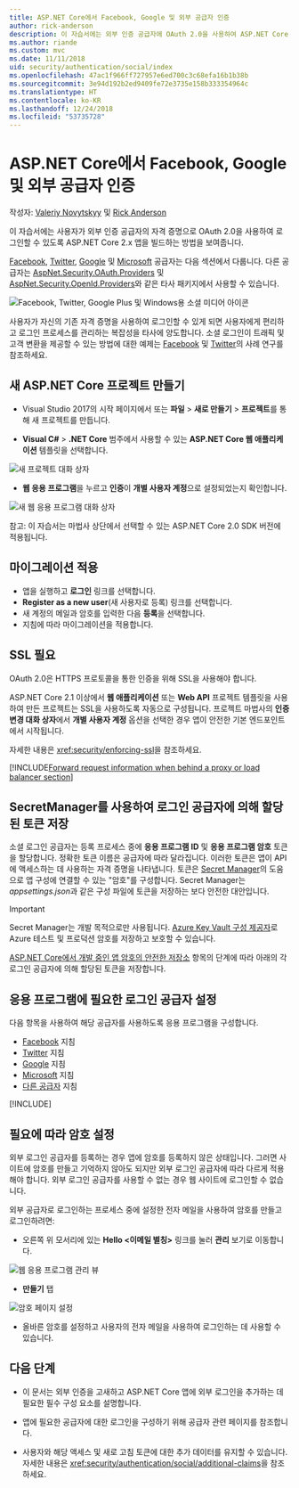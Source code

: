 ```yaml
---
title: ASP.NET Core에서 Facebook, Google 및 외부 공급자 인증
author: rick-anderson
description: 이 자습서에는 외부 인증 공급자에 OAuth 2.0을 사용하여 ASP.NET Core 2.x 앱을 빌드하는 방법을 보여줍니다.
ms.author: riande
ms.custom: mvc
ms.date: 11/11/2018
uid: security/authentication/social/index
ms.openlocfilehash: 47ac1f966ff727957e6ed700c3c68efa16b1b38b
ms.sourcegitcommit: 3e94d192b2ed9409fe72e3735e158b333354964c
ms.translationtype: HT
ms.contentlocale: ko-KR
ms.lasthandoff: 12/24/2018
ms.locfileid: "53735728"
---
```

# <a name="facebook-google-and-external-provider-authentication-in-aspnet-core"></a>ASP.NET Core에서 Facebook, Google 및 외부 공급자 인증

작성자: [Valeriy Novytskyy](https://github.com/01binary) 및 [Rick Anderson](https://twitter.com/RickAndMSFT)

이 자습서에는 사용자가 외부 인증 공급자의 자격 증명으로 OAuth 2.0을 사용하여 로그인할 수 있도록 ASP.NET Core 2.x 앱을 빌드하는 방법을 보여줍니다.

[Facebook](xref:security/authentication/facebook-logins), [Twitter](xref:security/authentication/twitter-logins), [Google](xref:security/authentication/google-logins) 및 [Microsoft](xref:security/authentication/microsoft-logins) 공급자는 다음 섹션에서 다룹니다. 다른 공급자는 [AspNet.Security.OAuth.Providers](https://github.com/aspnet-contrib/AspNet.Security.OAuth.Providers) 및 [AspNet.Security.OpenId.Providers](https://github.com/aspnet-contrib/AspNet.Security.OpenId.Providers)와 같은 타사 패키지에서 사용할 수 있습니다.

![Facebook, Twitter, Google Plus 및 Windows용 소셜 미디어 아이콘](index/_static/social.png)

사용자가 자신의 기존 자격 증명을 사용하여 로그인할 수 있게 되면 사용자에게 편리하고 로그인 프로세스를 관리하는 복잡성을 타사에 양도합니다. 소셜 로그인이 트래픽 및 고객 변환을 제공할 수 있는 방법에 대한 예제는 [Facebook](https://www.facebook.com/unsupportedbrowser) 및 [Twitter](https://dev.twitter.com/resources/case-studies)의 사례 연구를 참조하세요.

## <a name="create-a-new-aspnet-core-project"></a>새 ASP.NET Core 프로젝트 만들기

* Visual Studio 2017의 시작 페이지에서 또는 **파일** > **새로 만들기** > **프로젝트**를 통해 새 프로젝트를 만듭니다.

* **Visual C#** > **.NET Core** 범주에서 사용할 수 있는 **ASP.NET Core 웹 애플리케이션** 템플릿을 선택합니다.

![새 프로젝트 대화 상자](index/_static/new-project.png)

* **웹 응용 프로그램**을 누르고 **인증**이 **개별 사용자 계정**으로 설정되었는지 확인합니다.

![새 웹 응용 프로그램 대화 상자](index/_static/select-project.png)

참고: 이 자습서는 마법사 상단에서 선택할 수 있는 ASP.NET Core 2.0 SDK 버전에 적용됩니다.

## <a name="apply-migrations"></a>마이그레이션 적용

* 앱을 실행하고 **로그인** 링크를 선택합니다.
* **Register as a new user**(새 사용자로 등록) 링크를 선택합니다.
* 새 계정의 메일과 암호를 입력한 다음 **등록**을 선택합니다.
* 지침에 따라 마이그레이션을 적용합니다.

## <a name="require-ssl"></a>SSL 필요

OAuth 2.0은 HTTPS 프로토콜을 통한 인증을 위해 SSL을 사용해야 합니다.

ASP.NET Core 2.1 이상에서 **웹 애플리케이션** 또는 **Web API** 프로젝트 템플릿을 사용하여 만든 프로젝트는 SSL을 사용하도록 자동으로 구성됩니다. 프로젝트 마법사의 **인증 변경 대화 상자**에서 **개별 사용자 계정** 옵션을 선택한 경우 앱이 안전한 기본 엔드포인트에서 시작됩니다.

자세한 내용은 <xref:security/enforcing-ssl>을 참조하세요.

[!INCLUDE[Forward request information when behind a proxy or load balancer section](includes/forwarded-headers-middleware.md)]

## <a name="use-secretmanager-to-store-tokens-assigned-by-login-providers"></a>SecretManager를 사용하여 로그인 공급자에 의해 할당된 토큰 저장

소셜 로그인 공급자는 등록 프로세스 중에 **응용 프로그램 ID** 및 **응용 프로그램 암호** 토큰을 할당합니다. 정확한 토큰 이름은 공급자에 따라 달라집니다. 이러한 토큰은 앱이 API에 액세스하는 데 사용하는 자격 증명을 나타냅니다. 토큰은 [Secret Manager](xref:security/app-secrets#secret-manager)의 도움으로 앱 구성에 연결할 수 있는 "암호"를 구성합니다. Secret Manager는 *appsettings.json*과 같은 구성 파일에 토큰을 저장하는 보다 안전한 대안입니다.

> [!IMPORTANT]
> Secret Manager는 개발 목적으로만 사용됩니다. [Azure Key Vault 구성 제공자](xref:security/key-vault-configuration)로 Azure 테스트 및 프로덕션 암호를 저장하고 보호할 수 있습니다.

[ASP.NET Core에서 개발 중인 앱 암호의 안전한 저장소](xref:security/app-secrets) 항목의 단계에 따라 아래의 각 로그인 공급자에 의해 할당된 토큰을 저장합니다.

## <a name="setup-login-providers-required-by-your-application"></a>응용 프로그램에 필요한 로그인 공급자 설정

다음 항목을 사용하여 해당 공급자를 사용하도록 응용 프로그램을 구성합니다.

* [Facebook](xref:security/authentication/facebook-logins) 지침
* [Twitter](xref:security/authentication/twitter-logins) 지침
* [Google](xref:security/authentication/google-logins) 지침
* [Microsoft](xref:security/authentication/microsoft-logins) 지침
* [다른 공급자](xref:security/authentication/otherlogins) 지침

[!INCLUDE[](includes/chain-auth-providers.md)]

## <a name="optionally-set-password"></a>필요에 따라 암호 설정

외부 로그인 공급자를 등록하는 경우 앱에 암호를 등록하지 않은 상태입니다. 그러면 사이트에 암호를 만들고 기억하지 않아도 되지만 외부 로그인 공급자에 따라 다르게 적용해야 합니다. 외부 로그인 공급자를 사용할 수 없는 경우 웹 사이트에 로그인할 수 없습니다.

외부 공급자로 로그인하는 프로세스 중에 설정한 전자 메일을 사용하여 암호를 만들고 로그인하려면:

* 오른쪽 위 모서리에 있는 **Hello &lt;이메일 별칭&gt;** 링크를 눌러 **관리** 보기로 이동합니다.

![웹 응용 프로그램 관리 뷰](index/_static/pass1a.png)

* **만들기** 탭

![암호 페이지 설정](index/_static/pass2a.png)

* 올바른 암호를 설정하고 사용자의 전자 메일을 사용하여 로그인하는 데 사용할 수 있습니다.

## <a name="next-steps"></a>다음 단계

* 이 문서는 외부 인증을 고새하고 ASP.NET Core 앱에 외부 로그인을 추가하는 데 필요한 필수 구성 요소를 설명합니다.

* 앱에 필요한 공급자에 대한 로그인을 구성하기 위해 공급자 관련 페이지를 참조합니다.

* 사용자와 해당 액세스 및 새로 고침 토큰에 대한 추가 데이터를 유지할 수 있습니다. 자세한 내용은 <xref:security/authentication/social/additional-claims>을 참조하세요.
